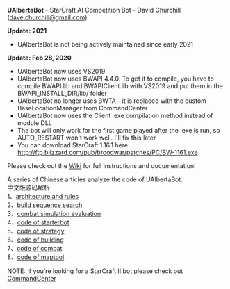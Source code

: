 **UAlbertaBot** - StarCraft AI Competition Bot - David Churchill (dave.churchill@gmail.com)

**Update: 2021**
- UAlbertaBot is not being actively maintained since early 2021

**Update: Feb 28, 2020**
- UAlbertaBot now uses VS2019
- UAlbertaBot now uses BWAPI 4.4.0. To get it to compile, you have to compile BWAPI.lib and BWAPIClient.lib with VS2019 and put them in the BWAPI_INSTALL_DIR/lib/ folder
- UAlbertaBot no longer uses BWTA - it is replaced with the custom BaseLocationManager from CommandCenter
- UAlbertaBot now uses the Client .exe compilation method instead of module DLL
- The bot will only work for the first game played after the .exe is run, so AUTO_RESTART won't work well. I'll fix this later
- You can download StarCraft 1.16.1 here: http://ftp.blizzard.com/pub/broodwar/patches/PC/BW-1161.exe

Please check out the [Wiki](https://github.com/davechurchill/ualbertabot/wiki) for full instructions and documentation!

A series of Chinese articles analyze the code of UAlbertaBot.  
中文版源码解析   
1、[architecture and rules](https://zhuanlan.zhihu.com/p/573691820)  
2、[build sequence search](https://zhuanlan.zhihu.com/p/573886134)  
3、[combat simulation evaluation](https://zhuanlan.zhihu.com/p/574884264)  
4、[code of starterbot](https://zhuanlan.zhihu.com/p/575995995)  
5、[code of strategy](https://zhuanlan.zhihu.com/p/577220250)  
6、[code of building](https://zhuanlan.zhihu.com/p/579130009)  
7、[code of combat](https://zhuanlan.zhihu.com/p/579815541)  
8、[code of maptool](https://zhuanlan.zhihu.com/p/580213176)  




NOTE: If you're looking for a StarCraft II bot please check out [CommandCenter](https://github.com/davechurchill/commandcenter/)
